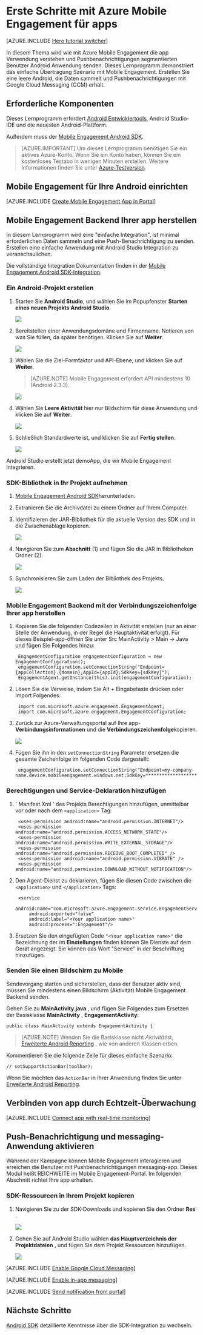 <properties
    pageTitle="Erste Schritte mit Android Apps Azure Mobile Engagement"
    description="Informationen Sie zum Azure Mobile Engagement für apps mit Analysen und Push Notifications verwenden."
    services="mobile-engagement"
    documentationCenter="android"
    authors="piyushjo"
    manager="erikre"
    editor="" />

<tags
    ms.service="mobile-engagement"
    ms.workload="mobile"
    ms.tgt_pltfrm="mobile-android"
    ms.devlang="Java"
    ms.topic="hero-article"
    ms.date="08/10/2016"
    ms.author="piyushjo;ricksal" />

# <a name="get-started-with-azure-mobile-engagement-for-android-apps"></a>Erste Schritte mit Azure Mobile Engagement für apps

[AZURE.INCLUDE [Hero tutorial switcher](../../includes/mobile-engagement-hero-tutorial-switcher.md)]

In diesem Thema wird wie mit Azure Mobile Engagement die app Verwendung verstehen und Pushbenachrichtigungen segmentierten Benutzer Android Anwendung senden.
Dieses Lernprogramm demonstriert das einfache Übertragung Szenario mit Mobile Engagement. Erstellen Sie eine leere Android, die Daten sammelt und Pushbenachrichtigungen mit Google Cloud Messaging (GCM) erhält.

## <a name="prerequisites"></a>Erforderliche Komponenten

Dieses Lernprogramm erfordert [Android Entwicklertools](https://developer.android.com/sdk/index.html), Android Studio-IDE und die neuesten Android-Plattform.

Außerdem muss der [Mobile Engagement Android SDK](https://aka.ms/vq9mfn).

> [AZURE.IMPORTANT] Um dieses Lernprogramm benötigen Sie ein aktives Azure-Konto. Wenn Sie ein Konto haben, können Sie ein kostenloses Testabo in wenigen Minuten erstellen. Weitere Informationen finden Sie unter [Azure-Testversion](https://azure.microsoft.com/pricing/free-trial/?WT.mc_id=A0E0E5C02&amp;returnurl=http%3A%2F%2Fazure.microsoft.com%2Fen-us%2Fdocumentation%2Farticles%2Fmobile-engagement-android-get-started).

## <a name="set-up-mobile-engagement-for-your-android-app"></a>Mobile Engagement für Ihre Android einrichten

[AZURE.INCLUDE [Create Mobile Engagement App in Portal](../../includes/mobile-engagement-create-app-in-portal-new.md)]

## <a name="connect-your-app-to-the-mobile-engagement-backend"></a>Mobile Engagement Backend Ihrer app herstellen

In diesem Lernprogramm wird eine "einfache Integration", ist minimal erforderlichen Daten sammeln und eine Push-Benachrichtigung zu senden. Erstellen eine einfache Anwendung mit Android Studio Integration zu veranschaulichen.

Die vollständige Integration Dokumentation finden in der [Mobile Engagement Android SDK-Integration](mobile-engagement-android-sdk-overview.md).

### <a name="create-an-android-project"></a>Ein Android-Projekt erstellen

1. Starten Sie **Android Studio**, und wählen Sie im Popupfenster **Starten eines neuen Projekts Android Studio**.

    ![][1]

2. Bereitstellen einer Anwendungsdomäne und Firmenname. Notieren von was Sie füllen, da später benötigen. Klicken Sie auf **Weiter**.

    ![][2]

3. Wählen Sie die Ziel-Formfaktor und API-Ebene, und klicken Sie auf **Weiter**.

    >[AZURE.NOTE] Mobile Engagement erfordert API mindestens 10 (Android 2.3.3).

    ![][3]

4. Wählen Sie **Leere Aktivität** hier nur Bildschirm für diese Anwendung und klicken Sie auf **Weiter**.

    ![][4]

5. Schließlich Standardwerte ist, und klicken Sie auf **Fertig stellen**.

    ![][5]

Android Studio erstellt jetzt demoApp, die wir Mobile Engagement integrieren.

### <a name="include-the-sdk-library-in-your-project"></a>SDK-Bibliothek in Ihr Projekt aufnehmen

1. [Mobile Engagement Android SDK](https://aka.ms/vq9mfn)herunterladen.
2. Extrahieren Sie die Archivdatei zu einem Ordner auf Ihrem Computer.
3. Identifizieren der JAR-Bibliothek für die aktuelle Version des SDK und in die Zwischenablage kopieren.

      ![][6]

4. Navigieren Sie zum **Abschnitt** (1) und fügen Sie die JAR in Bibliotheken Ordner (2).

      ![][7]

5. Synchronisieren Sie zum Laden der Bibliothek des Projekts.

      ![][8]

### <a name="connect-your-app-to-mobile-engagement-backend-with-the-connection-string"></a>Mobile Engagement Backend mit der Verbindungszeichenfolge Ihrer app herstellen

1. Kopieren Sie die folgenden Codezeilen in Aktivität erstellen (nur an einer Stelle der Anwendung, in der Regel die Hauptaktivität erfolgt). Für dieses Beispiel-app-öffnen Sie unter Src MainActivity > Main -> Java und fügen Sie Folgendes hinzu:

        EngagementConfiguration engagementConfiguration = new EngagementConfiguration();
        engagementConfiguration.setConnectionString("Endpoint={appCollection}.{domain};AppId={appId};SdkKey={sdkKey}");
        EngagementAgent.getInstance(this).init(engagementConfiguration);

2. Lösen Sie die Verweise, indem Sie Alt + Eingabetaste drücken oder Import Folgendes:

        import com.microsoft.azure.engagement.EngagementAgent;
        import com.microsoft.azure.engagement.EngagementConfiguration;

3. Zurück zur Azure-Verwaltungsportal auf Ihre app- **Verbindungsinformationen** und die **Verbindungszeichenfolge**kopieren.

      ![][9]

4. Fügen Sie ihn in den `setConnectionString` Parameter ersetzen die gesamte Zeichenfolge im folgenden Code dargestellt:

        engagementConfiguration.setConnectionString("Endpoint=my-company-name.device.mobileengagement.windows.net;SdkKey=********************;AppId=*********");

### <a name="add-permissions-and-a-service-declaration"></a>Berechtigungen und Service-Deklaration hinzufügen

1. ' Manifest.Xml ' des Projekts Berechtigungen hinzufügen, unmittelbar vor oder nach dem `<application>` Tag:

        <uses-permission android:name="android.permission.INTERNET"/>
        <uses-permission android:name="android.permission.ACCESS_NETWORK_STATE"/>
        <uses-permission android:name="android.permission.WRITE_EXTERNAL_STORAGE"/>
        <uses-permission android:name="android.permission.RECEIVE_BOOT_COMPLETED" />
        <uses-permission android:name="android.permission.VIBRATE" />
        <uses-permission android:name="android.permission.DOWNLOAD_WITHOUT_NOTIFICATION"/>

2. Den Agent-Dienst zu deklarieren, fügen Sie diesen Code zwischen die `<application>` und `</application>` Tags:

        <service
            android:name="com.microsoft.azure.engagement.service.EngagementService"
            android:exported="false"
            android:label="<Your application name>"
            android:process=":Engagement"/>

3. Ersetzen Sie den eingefügten Code `"<Your application name>"` die Bezeichnung der im **Einstellungen** finden können Sie Dienste auf dem Gerät angezeigt. Sie können das Wort "Service" in der Beschriftung hinzufügen.

### <a name="send-a-screen-to-mobile-engagement"></a>Senden Sie einen Bildschirm zu Mobile

Sendevorgang starten und sicherstellen, dass der Benutzer aktiv sind, müssen Sie mindestens einen Bildschirm (Aktivität) Mobile Engagement Backend senden.

Gehen Sie zu **MainActivity.java** , und fügen Sie Folgendes zum Ersetzen der Basisklasse **MainActivity** , **EngagementActivity**:

    public class MainActivity extends EngagementActivity {

> [AZURE.NOTE] Wenden Sie die Basisklasse nicht *Aktivität*ist, [Erweiterte Android Reporting](mobile-engagement-android-advanced-reporting.md#modifying-your-codeactivitycode-classes) , wie von anderen Klassen erben.


Kommentieren Sie die folgende Zeile für dieses einfache Szenario:

    // setSupportActionBar(toolbar);

Wenn Sie möchten das `ActionBar` in Ihrer Anwendung finden Sie unter [Erweiterte Android Reporting](mobile-engagement-android-advanced-reporting.md#modifying-your-codeactivitycode-classes).

## <a name="connect-app-with-real-time-monitoring"></a>Verbinden von app durch Echtzeit-Überwachung

[AZURE.INCLUDE [Connect app with real-time monitoring](../../includes/mobile-engagement-connect-app-with-monitor.md)]

## <a name="enable-push-notifications-and-in-app-messaging"></a>Push-Benachrichtigung und messaging-Anwendung aktivieren

Während der Kampagne können Mobile Engagement interagieren und erreichen die Benutzer mit Pushbenachrichtigungen messaging-app. Dieses Modul heißt REICHWEITE im Mobile Engagement-Portal.
Im folgenden Abschnitt richtet Ihre app erhalten.

### <a name="copy-sdk-resources-in-your-project"></a>SDK-Ressourcen in Ihrem Projekt kopieren

1. Navigieren Sie zu der SDK-Downloads und kopieren Sie den Ordner **Res** .

    ![][10]

2. Gehen Sie auf Android Studio wählen **das Hauptverzeichnis der Projektdateien** , und fügen Sie dem Projekt Ressourcen hinzufügen.

    ![][11]

[AZURE.INCLUDE [Enable Google Cloud Messaging](../../includes/mobile-engagement-enable-google-cloud-messaging.md)]

[AZURE.INCLUDE [Enable in-app messaging](../../includes/mobile-engagement-android-send-push.md)]

[AZURE.INCLUDE [Send notification from portal](../../includes/mobile-engagement-android-send-push-from-portal.md)]

## <a name="next-steps"></a>Nächste Schritte

[Android SDK](mobile-engagement-android-sdk-overview.md) detaillierte Kenntnisse über die SDK-Integration zu wechseln.

<!-- Images. -->
[1]: ./media/mobile-engagement-android-get-started/android-studio-new-project.png
[2]: ./media/mobile-engagement-android-get-started/android-studio-project-props.png
[3]: ./media/mobile-engagement-android-get-started/android-studio-project-props2.png
[4]: ./media/mobile-engagement-android-get-started/android-studio-add-activity.png
[5]: ./media/mobile-engagement-android-get-started/android-studio-activity-name.png
[6]: ./media/mobile-engagement-android-get-started/sdk-content.png
[7]: ./media/mobile-engagement-android-get-started/paste-jar.png
[8]: ./media/mobile-engagement-android-get-started/sync-project.png
[9]: ./media/mobile-engagement-android-get-started/app-connection-info-page.png
[10]: ./media/mobile-engagement-android-get-started/copy-resources.png
[11]: ./media/mobile-engagement-android-get-started/paste-resources.png
